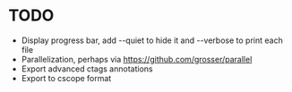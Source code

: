 TODO
=========

* Display progress bar, add --quiet to hide it and --verbose to print each file
* Parallelization, perhaps via https://github.com/grosser/parallel
* Export advanced ctags annotations
* Export to cscope format
